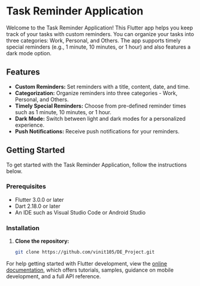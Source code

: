 # Task Reminder Application

Welcome to the Task Reminder Application! This Flutter app helps you keep track of your tasks with custom reminders. You can organize your tasks into three categories: Work, Personal, and Others. The app supports timely special reminders (e.g., 1 minute, 10 minutes, or 1 hour) and also features a dark mode option.

## Features

- **Custom Reminders:** Set reminders with a title, content, date, and time.
- **Categorization:** Organize reminders into three categories - Work, Personal, and Others.
- **Timely Special Reminders:** Choose from pre-defined reminder times such as 1 minute, 10 minutes, or 1 hour.
- **Dark Mode:** Switch between light and dark modes for a personalized experience.
- **Push Notifications:** Receive push notifications for your reminders.

## Getting Started

To get started with the Task Reminder Application, follow the instructions below.

### Prerequisites

- Flutter 3.0.0 or later
- Dart 2.18.0 or later
- An IDE such as Visual Studio Code or Android Studio

### Installation

1. **Clone the repository:**

   ```bash
   git clone https://github.com/vinit105/DE_Project.git  

For help getting started with Flutter development, view the
[online documentation](https://docs.flutter.dev/), which offers tutorials,
samples, guidance on mobile development, and a full API reference.
